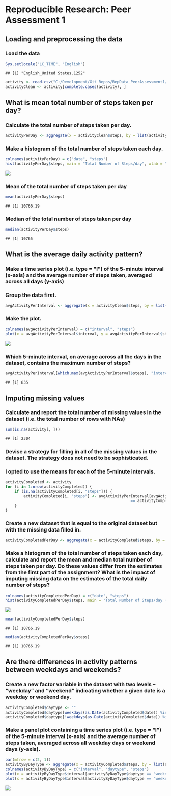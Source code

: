 # Reproducible Research: Peer Assessment 1


## Loading and preprocessing the data

### Load the data

```r
Sys.setlocale("LC_TIME", "English")
```

```
## [1] "English_United States.1252"
```

```r
activity <- read.csv("C:/Development/Git Repos/RepData_PeerAssessment1/activity.csv")
activityClean <- activity[complete.cases(activity), ]
```

## What is mean total number of steps taken per day?

### Calculate the total number of steps taken per day.

```r
activityPerDay <- aggregate(x = activityClean$steps, by = list(activityClean$date), FUN = sum, na.rm = TRUE)
```

### Make a histogram of the total number of steps taken each day.

```r
colnames(activityPerDay) = c("date", "steps")
hist(activityPerDay$steps, main = "Total Number of Steps/day", xlab = "Steps/day")
```

![](PA1_template_files/figure-html/unnamed-chunk-2-1.png) 

### Mean of the total number of steps taken per day

```r
mean(activityPerDay$steps)
```

```
## [1] 10766.19
```

### Median of the total number of steps taken per day

```r
median(activityPerDay$steps)
```

```
## [1] 10765
```

## What is the average daily activity pattern?

### Make a time series plot (i.e. type = "l") of the 5-minute interval (x-axis) and the average number of steps taken, averaged across all days (y-axis)

### Group the data first.

```r
avgActivityPerInterval <- aggregate(x = activityClean$steps, by = list(activityClean$interval), FUN = mean, na.rm = TRUE)
```

### Make the plot.

```r
colnames(avgActivityPerInterval) = c("interval", "steps")
plot(x = avgActivityPerInterval$interval, y = avgActivityPerInterval$steps, type = "l", xlab = "Interval", ylab = "Avg. Number of Steps", main = "Daily Activity Pattern")
```

![](PA1_template_files/figure-html/unnamed-chunk-6-1.png) 

### Which 5-minute interval, on average across all the days in the dataset, contains the maximum number of steps?

```r
avgActivityPerInterval[which.max(avgActivityPerInterval$steps), "interval"]
```

```
## [1] 835
```

## Imputing missing values

### Calculate and report the total number of missing values in the dataset (i.e. the total number of rows with NAs)

```r
sum(is.na(activity[, ]))
```

```
## [1] 2304
```

### Devise a strategy for filling in all of the missing values in the dataset. The strategy does not need to be sophisticated. 
### I opted to use the means for each of the 5-minute intervals.

```r
activityCompleted <- activity
for (i in 1:nrow(activityCompleted)) {
	if (is.na(activityCompleted[i, "steps"])) {
		activityCompleted[i, "steps"] <- avgActivityPerInterval[avgActivityPerInterval$interval 
													   == activityCompleted[i, "interval"], "steps"]
	}
}
```

### Create a new dataset that is equal to the original dataset but with the missing data filled in.


```r
activityCompletedPerDay <- aggregate(x = activityCompleted$steps, by = list(activityCompleted$date), FUN = sum)
```

### Make a histogram of the total number of steps taken each day, calculate and report the mean and median total number of steps taken per day. Do these values differ from the estimates from the first part of the assignment? What is the impact of imputing missing data on the estimates of the total daily number of steps?


```r
colnames(activityCompletedPerDay) = c("date", "steps")
hist(activityCompletedPerDay$steps, main = "Total Number of Steps/day (imputed dataset)", xlab = "Steps/day")
```

![](PA1_template_files/figure-html/unnamed-chunk-11-1.png) 

```r
mean(activityCompletedPerDay$steps)
```

```
## [1] 10766.19
```

```r
median(activityCompletedPerDay$steps)
```

```
## [1] 10766.19
```

## Are there differences in activity patterns between weekdays and weekends?

### Create a new factor variable in the dataset with two levels – “weekday” and “weekend” indicating whether a given date is a weekday or weekend day.

```r
activityCompleted$daytype <- ""
activityCompleted$daytype[weekdays(as.Date(activityCompleted$date)) %in% c("Saturday", "Sunday")] <- "weekend"
activityCompleted$daytype[!weekdays(as.Date(activityCompleted$date)) %in% c("Saturday", "Sunday")] <- "weekday"
```

### Make a panel plot containing a time series plot (i.e. type = “l”) of the 5-minute interval (x-axis) and the average number of steps taken, averaged across all weekday days or weekend days (y-axis).


```r
par(mfrow = c(2, 1))
activityByDayType <- aggregate(x = activityCompleted$steps, by = list(activityCompleted$interval, activityCompleted$daytype), FUN = mean, na.rm = TRUE)
colnames(activityByDayType) = c("interval", "daytype", "steps")
plot(x = activityByDayType$interval[activityByDayType$daytype == "weekday"], y = activityByDayType$steps[activityByDayType$daytype == "weekday"], type = "l", xlab = "Interval", ylab = "Avg. Number of Steps", main = "Daily Activity Pattern (weekdays)")
plot(x = activityByDayType$interval[activityByDayType$daytype == "weekend"], y = activityByDayType$steps[activityByDayType$daytype == "weekend"], type = "l", xlab = "Interval", ylab = "Avg. Number of Steps", main = "Daily Activity Pattern (weekends)")
```

![](PA1_template_files/figure-html/unnamed-chunk-13-1.png) 
